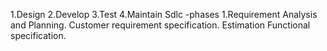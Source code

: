 1.Design
2.Develop
3.Test
4.Maintain
Sdlc -phases
1.Requirement Analysis and Planning.
Customer requirement specification.
Estimation 
Functional specification.
